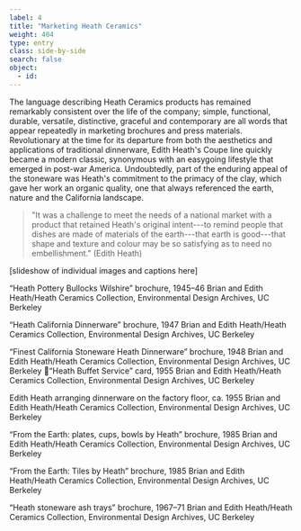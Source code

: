 ```yaml
---
label: 4
title: "Marketing Heath Ceramics"
weight: 404
type: entry
class: side-by-side
search: false
object:
  - id:
---
```

The language describing Heath Ceramics products has remained remarkably consistent over the life of the company; simple, functional, durable, versatile, distinctive, graceful and contemporary are all words that appear repeatedly in marketing brochures and press materials. Revolutionary at the time for its departure from both the aesthetics and applications of traditional dinnerware, Edith Heath's Coupe line quickly became a modern classic, synonymous with an easygoing lifestyle that emerged in post-war America. Undoubtedly, part of the enduring appeal of the stoneware was Heath's commitment to the primacy of the clay, which gave her work an organic quality, one that always referenced the earth, nature and the California landscape.

>"It was a challenge to meet the needs of a national market with a product that retained Heath's original intent---to remind people that dishes are made of materials of the earth---that earth is good---that shape and texture and colour may be so satisfying as to need no embellishment." (Edith Heath)

[slideshow of individual images and captions here]

“Heath Pottery Bullocks Wilshire” brochure, 1945–46
Brian and Edith Heath/Heath Ceramics Collection, Environmental Design Archives, UC Berkeley

“Heath California Dinnerware” brochure, 1947
Brian and Edith Heath/Heath Ceramics Collection, Environmental Design Archives, UC Berkeley

“Finest California Stoneware Heath Dinnerware” brochure, 1948
Brian and Edith Heath/Heath Ceramics Collection, Environmental Design Archives, UC Berkeley
“Heath Buffet Service” card, 1955
Brian and Edith Heath/Heath Ceramics Collection, Environmental Design Archives, UC Berkeley

Edith Heath arranging dinnerware on the factory floor, ca. 1955
Brian and Edith Heath/Heath Ceramics Collection, Environmental Design Archives, UC Berkeley

“From the Earth: plates, cups, bowls by Heath” brochure, 1985
Brian and Edith Heath/Heath Ceramics Collection, Environmental Design Archives, UC Berkeley

“From the Earth: Tiles by Heath” brochure, 1985
Brian and Edith Heath/Heath Ceramics Collection, Environmental Design Archives, UC Berkeley

“Heath stoneware ash trays” brochure, 1967–71
Brian and Edith Heath/Heath Ceramics Collection, Environmental Design Archives, UC Berkeley
